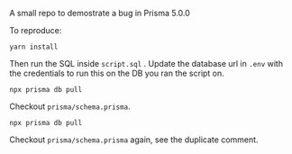 A small repo to demostrate a bug in Prisma 5.0.0

To reproduce:

```
yarn install
```

Then run the SQL inside `script.sql` . Update the database url in `.env` with the credentials to run this on the DB you ran the script on.

```
npx prisma db pull
```

Checkout `prisma/schema.prisma`.


```
npx prisma db pull
```

Checkout `prisma/schema.prisma` again, see the duplicate comment.